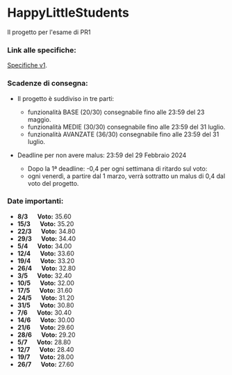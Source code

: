 # HappyLittleStudents

Il progetto per l'esame di PR1 

### Link alle specifiche:
[Specifiche v1](Specifiche_testi/Specifiche_v1.0.pdf).

### Scadenze di consegna:
  - Il progetto è suddiviso in tre parti:
      - funzionalità BASE (20/30) consegnabile fino alle 23:59 del 23 maggio.
      - funzionalità MEDIE (30/30) consegnabile fino alle 23:59 del 31 luglio.
      - funzionalità AVANZATE (36/30) consegnabile fino alle 23:59 del 31 luglio.

      
- Deadline per non avere malus: 23:59 del 29 Febbraio 2024
    - Dopo la 1ª deadline: -0,4 per ogni settimana di ritardo sul voto:
    - ogni venerdì, a partire dal 1 marzo, verrà sottratto un malus di 0,4 dal voto del progetto.

### Date importanti:


- **8/3** &emsp; **Voto:**  35.60
- **15/3** &emsp; **Voto:**  35.20
- **22/3** &emsp; **Voto:**  34.80
- **29/3** &emsp; **Voto:**  34.40
- **5/4** &emsp; **Voto:**  34.00
- **12/4** &emsp; **Voto:**  33.60
- **19/4** &emsp; **Voto:**  33.20
- **26/4** &emsp; **Voto:**  32.80
- **3/5** &emsp; **Voto:**  32.40
- **10/5** &emsp; **Voto:**  32.00
- **17/5** &emsp; **Voto:**  31.60
- **24/5** &emsp; **Voto:**  31.20
- **31/5** &emsp; **Voto:**  30.80
- **7/6** &emsp; **Voto:**  30.40
- **14/6** &emsp; **Voto:**  30.00
- **21/6** &emsp; **Voto:**  29.60
- **28/6** &emsp; **Voto:**  29.20
- **5/7** &emsp; **Voto:**  28.80
- **12/7** &emsp; **Voto:**  28.40
- **19/7** &emsp; **Voto:**  28.00
- **26/7** &emsp; **Voto:**  27.60
